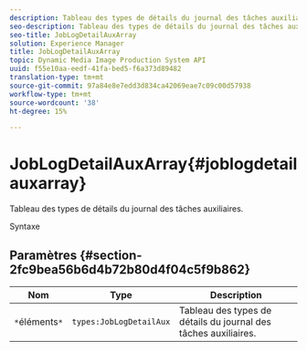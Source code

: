 ```yaml
---
description: Tableau des types de détails du journal des tâches auxiliaires.
seo-description: Tableau des types de détails du journal des tâches auxiliaires.
seo-title: JobLogDetailAuxArray
solution: Experience Manager
title: JobLogDetailAuxArray
topic: Dynamic Media Image Production System API
uuid: f55e10aa-eedf-41fa-bed5-f6a373d89482
translation-type: tm+mt
source-git-commit: 97a84e8e7edd3d834ca42069eae7c09c00d57938
workflow-type: tm+mt
source-wordcount: '38'
ht-degree: 15%

---
```



# JobLogDetailAuxArray{#joblogdetailauxarray}

Tableau des types de détails du journal des tâches auxiliaires.

Syntaxe

## Paramètres {#section-2fc9bea56b6d4b72b80d4f04c5f9b862}

| Nom | Type | Description |
|---|---|---|
| `*`éléments`*` | `types:JobLogDetailAux` | Tableau des types de détails du journal des tâches auxiliaires. |

